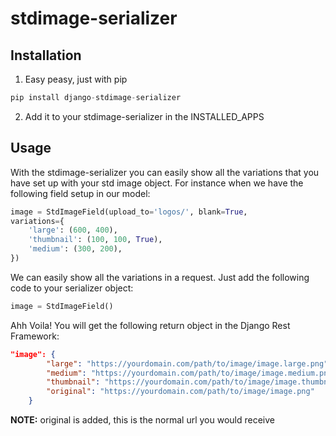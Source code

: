 stdimage-serializer
===================

## Installation
1. Easy peasy, just with pip
  ```python
  pip install django-stdimage-serializer
  ```
2. Add it to your stdimage-serializer in the INSTALLED_APPS


## Usage

With the stdimage-serializer you can easily show all the variations that you have set up with your std image object. For instance when we have the following field setup in our model:

```python
image = StdImageField(upload_to='logos/', blank=True, 
variations={
    'large': (600, 400),
    'thumbnail': (100, 100, True),
    'medium': (300, 200),
})
```

We can easily show all the variations in a request. Just add the following code to your serializer object:
```python
image = StdImageField()
```

Ahh Voila! You will get the following return object in the Django Rest Framework:
```json
"image": {
        "large": "https://yourdomain.com/path/to/image/image.large.png",
        "medium": "https://yourdomain.com/path/to/image/image.medium.png",
        "thumbnail": "https://yourdomain.com/path/to/image/image.thumbnail.png",
        "original": "https://yourdomain.com/path/to/image/image.png"
    }
```
__NOTE:__ original is added, this is the normal url you would receive
